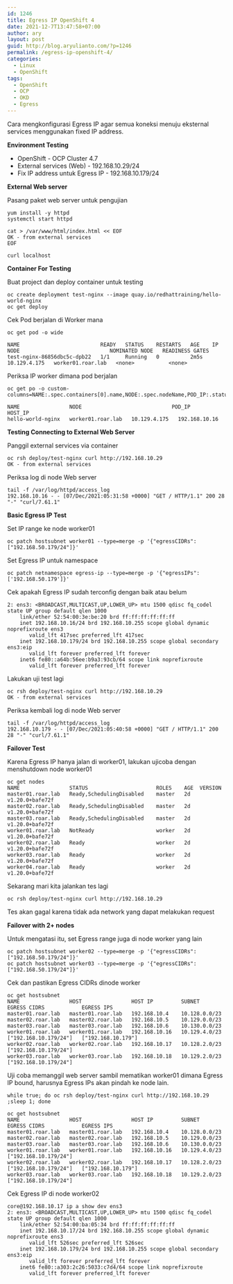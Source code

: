 ```yaml
---
id: 1246
title: Egress IP OpenShift 4
date: 2021-12-7T13:47:58+07:00
author: ary
layout: post
guid: http://blog.aryulianto.com/?p=1246
permalink: /egress-ip-openshift-4/
categories:
  - Linux
  - OpenShift
tags:
  - OpenShift
  - OCP
  - OKD
  - Egress
---
```

Cara mengkonfigurasi Egress IP agar semua koneksi menuju eksternal services menggunakan fixed IP address. 

**Environment Testing**

- OpenShift - OCP Cluster 4.7
- External services (Web) - 192.168.10.29/24
- Fix IP address untuk Egress IP - 192.168.10.179/24

**External Web server**

Pasang paket web server untuk pengujian

```
yum install -y httpd
systemctl start httpd
```
```
cat > /var/www/html/index.html << EOF
OK - from external services
EOF
```

```
curl localhost
```

**Container For Testing**

Buat project dan deploy container untuk testing

```oc new-project egress-ip
oc create deployment test-nginx --image quay.io/redhattraining/hello-world-nginx
oc get deploy
```

Cek Pod berjalan di Worker mana

```
oc get pod -o wide
```
```
NAME                          READY   STATUS    RESTARTS   AGE    IP             NODE                             NOMINATED NODE   READINESS GATES
test-nginx-86856dbc5c-dpb22   1/1     Running   0          2m5s   10.129.4.175   worker01.roar.lab   <none>           <none>
```

Periksa IP worker dimana pod berjalan

```
oc get po -o custom-columns=NAME:.spec.containers[0].name,NODE:.spec.nodeName,POD_IP:.status.podIP,HOST_IP:.status.hostIP
```
```
NAME                NODE                             POD_IP         HOST_IP
hello-world-nginx   worker01.roar.lab   10.129.4.175   192.168.10.16
```

**Testing Connecting to External Web Server**

Panggil external services via container

```
oc rsh deploy/test-nginx curl http://192.168.10.29
OK - from external services
```

Periksa log di node Web server

```
tail -f /var/log/httpd/access_log
192.168.10.16 - - [07/Dec/2021:05:31:58 +0000] "GET / HTTP/1.1" 200 28 "-" "curl/7.61.1"
```

**Basic Egress IP Test**

Set IP range ke node worker01

```
oc patch hostsubnet worker01 --type=merge -p '{"egressCIDRs": ["192.168.50.179/24"]}'
```

Set Egress IP untuk namespace

```
oc patch netnamespace egress-ip --type=merge -p '{"egressIPs": ['192.168.50.179']}'
```

Cek apakah Egress IP sudah terconfig dengan baik atau belum

```ssh core@192.168.10.16 ip a show dev ens3
2: ens3: <BROADCAST,MULTICAST,UP,LOWER_UP> mtu 1500 qdisc fq_codel state UP group default qlen 1000
    link/ether 52:54:00:3e:be:20 brd ff:ff:ff:ff:ff:ff
    inet 192.168.10.16/24 brd 192.168.10.255 scope global dynamic noprefixroute ens3
       valid_lft 417sec preferred_lft 417sec
    inet 192.168.10.179/24 brd 192.168.10.255 scope global secondary ens3:eip
       valid_lft forever preferred_lft forever
    inet6 fe80::a64b:56ee:b9a3:93cb/64 scope link noprefixroute
       valid_lft forever preferred_lft forever
```

Lakukan uji test lagi 

```
oc rsh deploy/test-nginx curl http://192.168.10.29
OK - from external services
```

Periksa kembali log di node Web server

```
tail -f /var/log/httpd/access_log
192.168.10.179 - - [07/Dec/2021:05:40:58 +0000] "GET / HTTP/1.1" 200 28 "-" "curl/7.61.1"
```

**Failover Test**

Karena Egress IP hanya jalan di worker01, lakukan ujicoba dengan menshutdown node worker01

```
oc get nodes
NAME                STATUS                      ROLES    AGE  VERSION
master01.roar.lab   Ready,SchedulingDisabled    master   2d   v1.20.0+bafe72f
master02.roar.lab   Ready,SchedulingDisabled    master   2d   v1.20.0+bafe72f
master03.roar.lab   Ready,SchedulingDisabled    master   2d   v1.20.0+bafe72f
worker01.roar.lab   NotReady                    worker   2d   v1.20.0+bafe72f
worker02.roar.lab   Ready                       worker   2d   v1.20.0+bafe72f
worker03.roar.lab   Ready                       worker   2d   v1.20.0+bafe72f
worker04.roar.lab   Ready                       worker   2d   v1.20.0+bafe72f
```

Sekarang mari kita jalankan tes lagi

```
oc rsh deploy/test-nginx curl http://192.168.10.29
```

Tes akan gagal karena tidak ada network yang dapat melakukan request

**Failover with 2+ nodes**

Untuk mengatasi itu, set Egress range juga di node worker yang lain

```
oc patch hostsubnet worker02 --type=merge -p '{"egressCIDRs": ["192.168.50.179/24"]}'
oc patch hostsubnet worker03 --type=merge -p '{"egressCIDRs": ["192.168.50.179/24"]}'
```

Cek dan pastikan Egress CIDRs dinode worker

```
oc get hostsubnet
NAME                HOST                HOST IP         SUBNET          EGRESS CIDRS            EGRESS IPS
master01.roar.lab   master01.roar.lab   192.168.10.4    10.128.0.0/23                           
master02.roar.lab   master02.roar.lab   192.168.10.5    10.129.0.0/23
master03.roar.lab   master03.roar.lab   192.168.10.6    10.130.0.0/23
worker01.roar.lab   worker01.roar.lab   192.168.10.16   10.129.4.0/23   ["192.168.10.179/24"]   ["192.168.10.179"]
worker02.roar.lab   worker02.roar.lab   192.168.10.17   10.128.2.0/23   ["192.168.10.179/24"]
worker03.roar.lab   worker03.roar.lab   192.168.10.18   10.129.2.0/23   ["192.168.10.179/24"]
```

Uji coba memanggil web server sambil mematikan worker01 dimana Egress IP bound, harusnya Egress IPs akan pindah ke node lain.

```
while true; do oc rsh deploy/test-nginx curl http://192.168.10.29 ;sleep 1; done
```


```
oc get hostsubnet
NAME                HOST                HOST IP         SUBNET          EGRESS CIDRS            EGRESS IPS
master01.roar.lab   master01.roar.lab   192.168.10.4    10.128.0.0/23                           
master02.roar.lab   master02.roar.lab   192.168.10.5    10.129.0.0/23
master03.roar.lab   master03.roar.lab   192.168.10.6    10.130.0.0/23
worker01.roar.lab   worker01.roar.lab   192.168.10.16   10.129.4.0/23   ["192.168.10.179/24"]   
worker02.roar.lab   worker02.roar.lab   192.168.10.17   10.128.2.0/23   ["192.168.10.179/24"]   ["192.168.10.179"]
worker03.roar.lab   worker03.roar.lab   192.168.10.18   10.129.2.0/23   ["192.168.10.179/24"]
```

Cek Egress IP di node worker02

```
core@192.168.10.17 ip a show dev ens3
2: ens3: <BROADCAST,MULTICAST,UP,LOWER_UP> mtu 1500 qdisc fq_codel state UP group default qlen 1000
    link/ether 52:54:00:ba:05:34 brd ff:ff:ff:ff:ff:ff
    inet 192.168.10.17/24 brd 192.168.10.255 scope global dynamic noprefixroute ens3
       valid_lft 526sec preferred_lft 526sec
    inet 192.168.10.179/24 brd 192.168.10.255 scope global secondary ens3:eip
       valid_lft forever preferred_lft forever
    inet6 fe80::a303:2c26:5033:c7d4/64 scope link noprefixroute
       valid_lft forever preferred_lft forever
```